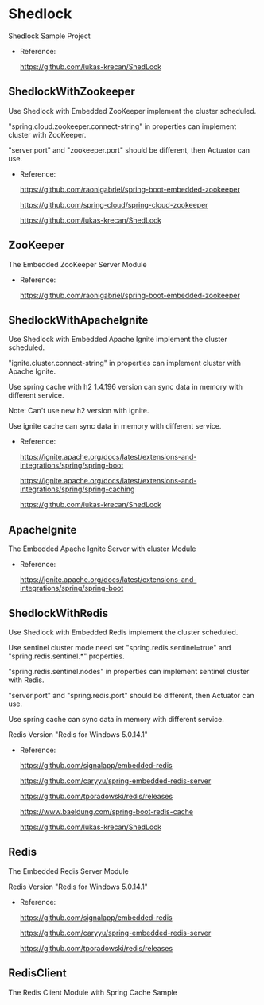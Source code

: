 # Shedlock
Shedlock Sample Project

- Reference:

  https://github.com/lukas-krecan/ShedLock

## ShedlockWithZookeeper

Use Shedlock with Embedded ZooKeeper implement the cluster scheduled.

"spring.cloud.zookeeper.connect-string" in properties can implement cluster with ZooKeeper.

"server.port" and "zookeeper.port" should be different, then Actuator can use.

- Reference:

  https://github.com/raonigabriel/spring-boot-embedded-zookeeper

  https://github.com/spring-cloud/spring-cloud-zookeeper

  https://github.com/lukas-krecan/ShedLock

## ZooKeeper
The Embedded ZooKeeper Server Module

- Reference:

  https://github.com/raonigabriel/spring-boot-embedded-zookeeper

## ShedlockWithApacheIgnite

Use Shedlock with Embedded Apache Ignite implement the cluster scheduled.

"ignite.cluster.connect-string" in properties can implement cluster with Apache Ignite.

Use spring cache with h2 1.4.196 version can sync data in memory with different service.

Note: Can't use new h2 version with ignite.

Use ignite cache can sync data in memory with different service.

- Reference:

  https://ignite.apache.org/docs/latest/extensions-and-integrations/spring/spring-boot

  https://ignite.apache.org/docs/latest/extensions-and-integrations/spring/spring-caching

  https://github.com/lukas-krecan/ShedLock

## ApacheIgnite
The Embedded Apache Ignite Server with cluster Module

- Reference:

  https://ignite.apache.org/docs/latest/extensions-and-integrations/spring/spring-boot

## ShedlockWithRedis

Use Shedlock with Embedded Redis implement the cluster scheduled.

Use sentinel cluster mode need set "spring.redis.sentinel=true" and "spring.redis.sentinel.*" properties.

"spring.redis.sentinel.nodes" in properties can implement sentinel cluster with Redis.

"server.port" and "spring.redis.port" should be different, then Actuator can use.

Use spring cache can sync data in memory with different service.

Redis Version "Redis for Windows 5.0.14.1"

- Reference:

  https://github.com/signalapp/embedded-redis
  
  https://github.com/caryyu/spring-embedded-redis-server

  https://github.com/tporadowski/redis/releases

  https://www.baeldung.com/spring-boot-redis-cache

  https://github.com/lukas-krecan/ShedLock

## Redis

The Embedded Redis Server Module

Redis Version "Redis for Windows 5.0.14.1"

- Reference:

  https://github.com/signalapp/embedded-redis

  https://github.com/caryyu/spring-embedded-redis-server

  https://github.com/tporadowski/redis/releases

## RedisClient
The Redis Client Module with Spring Cache Sample
